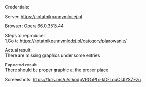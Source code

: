 Credentials:

Server: https://notatnikpannymlodej.pl  

Browser:  Opera 66.0.3515.44

Steps to reproduce:    
1.Go to https://notatnikpannymlodej.pl/category/planowanie/  

Actual result:  
There are missing graphics under some entries  

Expected result:  
There should be proper graphic at the proper place.

Screenshots: https://1drv.ms/u/s!AodpVRGnPfx-kDELouOIJIYSZFzu
